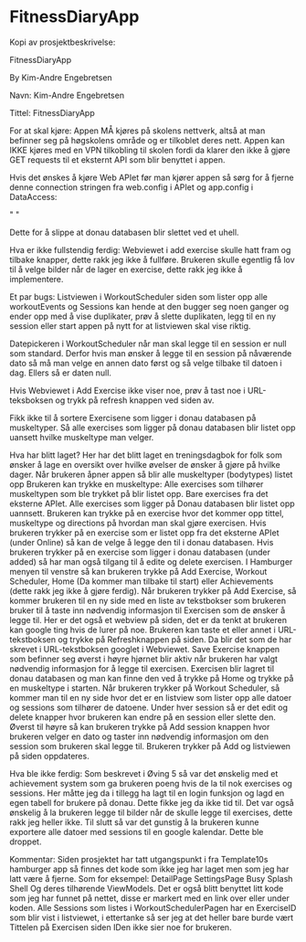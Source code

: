 # FitnessDiaryApp

Kopi av prosjektbeskrivelse:

FitnessDiaryApp

By Kim-Andre Engebretsen

Navn: Kim-Andre Engebretsen

Tittel: FitnessDiaryApp

For at skal kjøre:
Appen MÅ kjøres på skolens nettverk, altså at man befinner seg på høgskolens område og er tilkoblet deres nett. Appen kan IKKE kjøres med en VPN tilkobling til skolen fordi da klarer den ikke å gjøre GET requests til et eksternt API som blir benyttet i appen. 

Hvis det ønskes å kjøre Web APIet før man kjører appen så sørg for å fjerne denne connection stringen fra web.config i APIet og app.config i DataAccess:

"<connectionStrings>
    <add name="FitnessDiary.DataAccess.FitnessDiaryContext" connectionString="Data Source=donau.hiof.no;Initial Catalog=kimandre;Persist Security Info=True;User ID=kimandre;Password=7dS4d9" providerName="System.Data.SqlClient" />
</connectionStrings>"

Dette for å slippe at donau databasen blir slettet ved et uhell.

Hva er ikke fullstendig ferdig:
Webviewet i add exercise skulle hatt fram og tilbake knapper, dette rakk jeg ikke å fullføre.
Brukeren skulle egentlig få lov til å velge bilder når de lager en exercise, dette rakk jeg ikke å implementere.

Et par bugs:
Listviewen i WorkoutScheduler siden som lister opp alle workoutEvents og Sessions kan hende at den bugger seg noen ganger og ender opp med å vise duplikater, prøv å slette duplikaten, legg til en ny session eller start appen på nytt for at listviewen skal vise riktig.

Datepickeren i WorkoutScheduler når man skal legge til en session er null som standard. Derfor hvis man ønsker å legge til en session på nåværende dato så må man velge en annen dato først og så velge tilbake til datoen i dag. Ellers så er daten null.

Hvis Webviewet i Add Exercise ikke viser noe, prøv å tast noe i URL-teksboksen og trykk på refresh knappen ved siden av. 


Fikk ikke til å sortere Exercisene som ligger i donau databasen på muskeltyper. Så alle exercises som ligger på donau databasen blir listet opp uansett hvilke muskeltype man velger.

Hva har blitt laget?
Her har det blitt laget en treningsdagbok for folk som ønsker å lage en oversikt over hvilke øvelser de ønsker å gjøre på hvilke dager.
Når brukeren åpner appen så blir alle muskeltyper (bodytypes) listet opp
Brukeren kan trykke en muskeltype:
Alle exercises som tilhører muskeltypen som ble trykket på blir listet opp. Bare exercises fra det eksterne APIet.
Alle exercises som ligger på Donau databasen blir listet opp uannsett.
Brukeren kan trykke på en exercise hvor det kommer opp tittel, muskeltype og directions på hvordan man skal gjøre exercisen.
Hvis brukeren trykker på en exercise som er listet opp fra det eksterne APIet (under Online) så kan de velge å legge den til i donau databasen.
Hvis brukeren trykker på en exercise som ligger i donau databasen (under added) så har man også tilgang til å edite og delete exercisen.
I Hamburger menyen til venstre så kan brukeren trykke på Add Exercise, Workout Scheduler, Home (Da kommer man tilbake til start) eller Achievements (dette rakk jeg ikke å gjøre ferdig).
Når brukeren trykker på Add Exercise, så kommer brukeren til en ny side med en liste av tekstbokser som brukeren bruker til å taste inn nødvendig informasjon til Exercisen som de ønsker å legge til. Her er det også et webview på siden, det er da tenkt at brukeren kan google ting hvis de lurer på noe. Brukeren kan taste et eller annet i URL-tekstboksen og trykke på Refreshknappen på siden. Da blir det som de har skrevet i URL-tekstboksen googlet i Webviewet. Save Exercise knappen som befinner seg øverst i høyre hjørnet blir aktiv når brukeren har valgt nødvendig informasjon for å legge til exercisen. Exercisen blir lagret til donau databasen og man kan finne den ved å trykke på Home og trykke på en muskeltype i starten.
Når brukeren trykker på Workout Scheduler, så kommer man til en ny side hvor det er en listview som lister opp alle datoer og sessions som tilhører de datoene. Under hver session så er det edit og delete knapper hvor brukeren kan endre på en session eller slette den. Øverst til høyre så kan brukeren trykke på Add session knappen hvor brukeren velger en dato og taster inn nødvendig informasjon om den session som brukeren skal legge til. Brukeren trykker på Add og listviewen på siden oppdateres.

Hva ble ikke ferdig:
Som beskrevet i Øving 5 så var det ønskelig med et achievement system som ga brukeren poeng hvis de la til nok exercises og sessions. Her måtte jeg da i tillegg ha lagt til en login funksjon og lagd en egen tabell for brukere på donau. Dette fikke jeg da ikke tid til.
Det var også ønskelig å la brukeren legge til bilder når de skulle legge til exercises, dette rakk jeg heller ikke.
Til slutt så var det gunstig å la brukeren kunne exportere alle datoer med sessions til en google kalendar. Dette ble droppet.

Kommentar:
Siden prosjektet har tatt utgangspunkt i fra Template10s hamburger app så finnes det kode som ikke jeg har laget men som jeg har latt være å fjerne. Som for eksempel:
DetailPage
SettingsPage
Busy
Splash
Shell
Og deres tilhørende ViewModels.
Det er også blitt benyttet litt kode som jeg har funnet på nettet, disse er markert med en link over eller under koden.
Alle Sessions som listes i WorkoutSchedulerPagen har en ExerciseID som blir vist i listviewet, i ettertanke så ser jeg at det heller bare burde vært Tittelen på Exercisen siden IDen ikke sier noe for brukeren.

